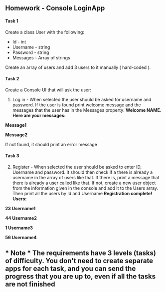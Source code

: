 ## Homework - Console LoginApp

#### Task 1

Create a class User with the following:
* Id - int
* Username - string
* Password - string
* Messages - Array of strings

Create an array of users and add 3 users to it manually ( hard-coded ).


#### Task 2

Create a Console UI that will ask the user:

1) Log in - When selected the user should be asked for username and password. If the user is found print welcome message and the messages that the user has in the Messages property:
**Welcome NAME. Here are your messages:**

**Message1**

**Message2**

If not found, it should print an error message


#### Task 3

2) Register - When selected the user should be asked to enter ID, Username and password. It should then check if a there is already a username in the array of users like that. If there is, print a message that there is already a user called like that. If not, create a new user object from the information given in the console and add it to the Users array. Then print all the users by Id and Username
**Registration complete! Users:**

**23 Username1**

**44 Username2**

**1 Username3**

**56 Username4**


##  * **Note** * The requirements have 3 levels (tasks) of difficulty. You don't need to create separate apps for each task, and you can send the progress that you are up to, even if all the tasks are not finished